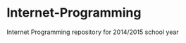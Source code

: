 Internet-Programming
====================

Internet Programming repository for 2014/2015 school year
